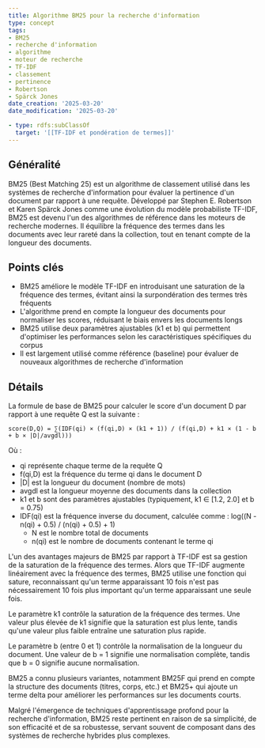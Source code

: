 ```yaml
---
title: Algorithme BM25 pour la recherche d'information
type: concept
tags:
- BM25
- recherche d'information
- algorithme
- moteur de recherche
- TF-IDF
- classement
- pertinence
- Robertson
- Spärck Jones
date_creation: '2025-03-20'
date_modification: '2025-03-20'

- type: rdfs:subClassOf
  target: '[[TF-IDF et pondération de termes]]'
---
```


## Généralité

BM25 (Best Matching 25) est un algorithme de classement utilisé dans les systèmes de recherche d'information pour évaluer la pertinence d'un document par rapport à une requête. Développé par Stephen E. Robertson et Karen Spärck Jones comme une évolution du modèle probabiliste TF-IDF, BM25 est devenu l'un des algorithmes de référence dans les moteurs de recherche modernes. Il équilibre la fréquence des termes dans les documents avec leur rareté dans la collection, tout en tenant compte de la longueur des documents.

## Points clés

- BM25 améliore le modèle TF-IDF en introduisant une saturation de la fréquence des termes, évitant ainsi la surpondération des termes très fréquents
- L'algorithme prend en compte la longueur des documents pour normaliser les scores, réduisant le biais envers les documents longs
- BM25 utilise deux paramètres ajustables (k1 et b) qui permettent d'optimiser les performances selon les caractéristiques spécifiques du corpus
- Il est largement utilisé comme référence (baseline) pour évaluer de nouveaux algorithmes de recherche d'information

## Détails

La formule de base de BM25 pour calculer le score d'un document D par rapport à une requête Q est la suivante :

```
score(D,Q) = ∑(IDF(qi) × (f(qi,D) × (k1 + 1)) / (f(qi,D) + k1 × (1 - b + b × |D|/avgdl)))
```

Où :
- qi représente chaque terme de la requête Q
- f(qi,D) est la fréquence du terme qi dans le document D
- |D| est la longueur du document (nombre de mots)
- avgdl est la longueur moyenne des documents dans la collection
- k1 et b sont des paramètres ajustables (typiquement, k1 ∈ [1.2, 2.0] et b = 0.75)
- IDF(qi) est la fréquence inverse du document, calculée comme : log((N - n(qi) + 0.5) / (n(qi) + 0.5) + 1)
  - N est le nombre total de documents
  - n(qi) est le nombre de documents contenant le terme qi

L'un des avantages majeurs de BM25 par rapport à TF-IDF est sa gestion de la saturation de la fréquence des termes. Alors que TF-IDF augmente linéairement avec la fréquence des termes, BM25 utilise une fonction qui sature, reconnaissant qu'un terme apparaissant 10 fois n'est pas nécessairement 10 fois plus important qu'un terme apparaissant une seule fois.

Le paramètre k1 contrôle la saturation de la fréquence des termes. Une valeur plus élevée de k1 signifie que la saturation est plus lente, tandis qu'une valeur plus faible entraîne une saturation plus rapide.

Le paramètre b (entre 0 et 1) contrôle la normalisation de la longueur du document. Une valeur de b = 1 signifie une normalisation complète, tandis que b = 0 signifie aucune normalisation.

BM25 a connu plusieurs variantes, notamment BM25F qui prend en compte la structure des documents (titres, corps, etc.) et BM25+ qui ajoute un terme delta pour améliorer les performances sur les documents courts.

Malgré l'émergence de techniques d'apprentissage profond pour la recherche d'information, BM25 reste pertinent en raison de sa simplicité, de son efficacité et de sa robustesse, servant souvent de composant dans des systèmes de recherche hybrides plus complexes.